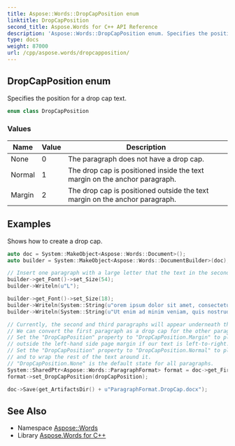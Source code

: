 ```yaml
---
title: Aspose::Words::DropCapPosition enum
linktitle: DropCapPosition
second_title: Aspose.Words for C++ API Reference
description: 'Aspose::Words::DropCapPosition enum. Specifies the position for a drop cap text in C++.'
type: docs
weight: 87000
url: /cpp/aspose.words/dropcapposition/
---
```

## DropCapPosition enum


Specifies the position for a drop cap text.

```cpp
enum class DropCapPosition
```

### Values

| Name | Value | Description |
| --- | --- | --- |
| None | 0 | The paragraph does not have a drop cap. |
| Normal | 1 | The drop cap is positioned inside the text margin on the anchor paragraph. |
| Margin | 2 | The drop cap is positioned outside the text margin on the anchor paragraph. |


## Examples



Shows how to create a drop cap. 
```cpp
auto doc = System::MakeObject<Aspose::Words::Document>();
auto builder = System::MakeObject<Aspose::Words::DocumentBuilder>(doc);

// Insert one paragraph with a large letter that the text in the second and third paragraphs begins with.
builder->get_Font()->set_Size(54);
builder->Writeln(u"L");

builder->get_Font()->set_Size(18);
builder->Writeln(System::String(u"orem ipsum dolor sit amet, consectetur adipiscing elit, ") + u"sed do eiusmod tempor incididunt ut labore et dolore magna aliqua. ");
builder->Writeln(System::String(u"Ut enim ad minim veniam, quis nostrud exercitation ") + u"ullamco laboris nisi ut aliquip ex ea commodo consequat.");

// Currently, the second and third paragraphs will appear underneath the first.
// We can convert the first paragraph as a drop cap for the other paragraphs via its "ParagraphFormat" object.
// Set the "DropCapPosition" property to "DropCapPosition.Margin" to place the drop cap
// outside the left-hand side page margin if our text is left-to-right.
// Set the "DropCapPosition" property to "DropCapPosition.Normal" to place the drop cap within the page margins
// and to wrap the rest of the text around it.
// "DropCapPosition.None" is the default state for all paragraphs.
System::SharedPtr<Aspose::Words::ParagraphFormat> format = doc->get_FirstSection()->get_Body()->get_FirstParagraph()->get_ParagraphFormat();
format->set_DropCapPosition(dropCapPosition);

doc->Save(get_ArtifactsDir() + u"ParagraphFormat.DropCap.docx");
```

## See Also

* Namespace [Aspose::Words](../)
* Library [Aspose.Words for C++](../../)
